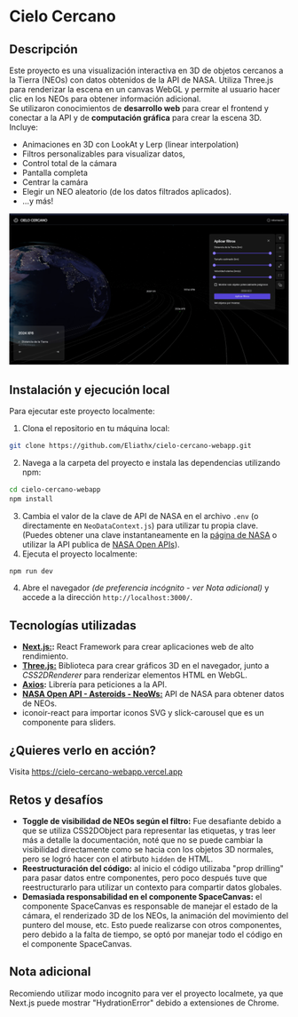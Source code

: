 # Cielo Cercano

## Descripción

Este proyecto es una visualización interactiva en 3D de objetos cercanos a la Tierra (NEOs) con datos obtenidos de la API de NASA. Utiliza Three.js para renderizar la escena en un canvas WebGL y permite al usuario hacer clic en los NEOs para obtener información adicional.<br />
Se utilizaron conocimientos de **desarrollo web** para crear el frontend y conectar a la API y de **computación gráfica** para crear la escena 3D.<br />
Incluye:
* Animaciones en 3D con LookAt y Lerp (linear interpolation) 
* Filtros personalizables para visualizar datos, 
* Control total de la cámara
* Pantalla completa
* Centrar la camára
* Elegir un NEO aleatorio (de los datos filtrados aplicados).
* ...y más!

![Cielo Cercano](image-1.png)

## Instalación y ejecución local

Para ejecutar este proyecto localmente:
1. Clona el repositorio en tu máquina local:
```bash
git clone https://github.com/Eliathx/cielo-cercano-webapp.git
```

2. Navega a la carpeta del proyecto e instala las dependencias utilizando npm:
```bash
cd cielo-cercano-webapp
npm install
```
3. Cambia el valor de la clave de API de NASA en el archivo `.env` (o directamente en `NeoDataContext.js`) para utilizar tu propia clave. (Puedes obtener una clave instantaneamente en la [página de NASA](https://api.nasa.gov/index.html#apply-for-an-api-key) o utilizar la API publica de [NASA Open APIs](https://api.nasa.gov/index.html#apply-for-an-api-key)).
3. Ejecuta el proyecto localmente:
```bash
npm run dev
``` 
4. Abre el navegador *(de preferencia incógnito - ver Nota adicional)* y accede a la dirección `http://localhost:3000/`.

## Tecnologías utilizadas

* **[Next.js:](https://nextjs.org/):** React Framework para crear aplicaciones web de alto rendimiento.
* **[Three.js:](https://threejs.org/)** Biblioteca para crear gráficos 3D en el navegador, junto a _CSS2DRenderer_ para renderizar elementos HTML en WebGL.
* **[Axios](https://axios-http.com/es/docs/intro):** Librería para peticiones a la API.
* **[NASA Open API - Asteroids - NeoWs:](https://api.nasa.gov/)** API de NASA para 
obtener datos de NEOs.
* iconoir-react para importar iconos SVG y slick-carousel que es un componente para sliders.

## ¿Quieres verlo en acción?
Visita https://cielo-cercano-webapp.vercel.app



## Retos y desafíos

* **Toggle de visibilidad de NEOs según el filtro:** Fue desafiante debido a que se utiliza CSS2DObject para representar las etiquetas, y tras leer más a detalle la documentación, noté que no se puede cambiar la visibilidad directamente como se hacia con los objetos 3D normales, pero se logró hacer con el atirbuto `hidden` de HTML.
* **Reestructuración del código:** al inicio el código utilizaba "prop drilling" para pasar datos entre componentes, pero poco después tuve que reestructurarlo para utilizar un contexto para compartir datos globales.
* **Demasiada responsabilidad en el componente SpaceCanvas:** el componente SpaceCanvas es responsable de manejar el estado de la cámara, el renderizado 3D de los NEOs, la animación del movimiento del puntero del mouse, etc. Esto puede realizarse con otros componentes, pero debido a la falta de tiempo, se optó por manejar todo el código en el componente SpaceCanvas.

## Nota adicional

Recomiendo utilizar modo incognito para ver el proyecto localmete, ya que Next.js puede mostrar "HydrationError" debido a extensiones de Chrome.